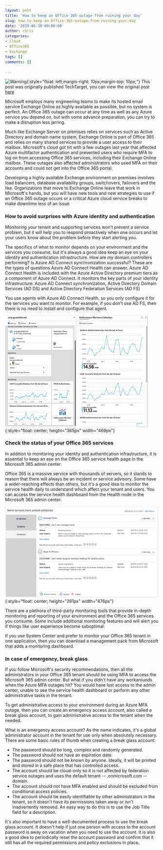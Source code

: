 ```yaml
---
layout: post
title: 'How to keep an Office 365 outage from ruining your day'
slug: how-to-keep-an-Office-365-outage-from-ruining-your-day
date: '2019-06-18 09:00:00'
author: chris
categories:
- Cloud
- Office365
- Exchange
tags: []
comments: []

---
```


![Warning](https://github.githubassets.com/images/icons/emoji/unicode/26a0.png?v8){:style="float: left;margin-right: 10px;margin-top: 10px;"} This post was originally published TechTarget, you can view the original post [here](https://searchwindowsserver.techtarget.com/tip/How-to-keep-an-Office-365-outage-from-ruining-your-day)

Microsoft employs many engineering teams to make its hosted email service Exchange Online as highly available as possible, but no system is perfect. An Office 365 outage can occur at any time as well as any Azure service you depend on, but with some advance preparation, you can try to make a disruption less jarring.

Much like Exchange Server on premises relies on services such as Active Directory and domain name system, Exchange Online is part of Office 365 and relies on many shared services to provide a user access to their mailbox. Microsoft's cloud got hit with a few outages last year that affected Azure multifactor authentication and prevented users who require MFA to log on from accessing Office 365 services, including their Exchange Online mailbox. These outages also affected administrators who used MFA on their accounts and could not get into the Office 365 portal.

Developing a highly available Exchange environment on premises involves load balancers, database availability groups, switchovers, failovers and the like. Organizations that move to Exchange Online leave that work in Microsoft's hands, but you will have new tools and new strategies to use if an Office 365 outage occurs or a critical Azure cloud service breaks to make downtime less of an issue.

### How to avoid surprises with Azure identity and authentication

Monitoring your tenant and supporting services won't prevent a service problem, but it will help you to respond proactively when one occurs and let your users know about the problem before they start alerting you.

The specifics of what to monitor depends on your environment and the services you consume, but it's always a good idea keep an eye on your identity and authentication infrastructure. How are my domain controllers performing? Is Azure AD Connect synchronization successful? These are the types of questions Azure AD Connect Health can answer. Azure AD Connect Health is included with the Azure Active Directory premium tiers as a component of Azure AD Connect. It monitors the key parts of your identity infrastructure: Azure AD Connect synchronization, Active Directory Domain Services (AD DS) and Active Directory Federation Services (AD FS)

You use agents with Azure AD Connect Health, so you only configure it for the services you want to monitor. For example, if you don't use AD FS, then there is no need to install and configure that agent.

![Monitoring](/assets/img/2019/06/monitoring-data.png){:style="float: center; height="365px" width="469px"}

### Check the status of your Office 365 services

In addition to monitoring your identity and authentication infrastructure, it is essential to keep an eye on the Office 365 service health page in the Microsoft 365 admin center.

Office 365 is a massive service with thousands of servers, so it stands to reason that there will always be an incident or service advisory. Some have a wider-reaching effects than others, but it's a good idea to monitor the service health daily to understand which affect your tenant and users. You can access the service health dashboard from the Health node in the Microsoft 365 admin center.

![Service Health](/assets/img/2019/06/service-health.png){:style="float: center; height="281px" width="476px"}

There are a plethora of third-party monitoring tools that provide in-depth monitoring and reporting of your environment and the Office 365 services you consume. Some include additional monitoring features and will alert you if things like user experience become suboptimal.

If you use System Center and prefer to monitor your Office 365 tenant in one application, then you can download a management pack from Microsoft that adds a monitoring dashboard.

### In case of emergency, break glass

If you follow Microsoft's security recommendations, then all the administrators in your Office 365 tenant should be using MFA to access the Microsoft 365 admin center. But what if you didn't have any workarounds when the Azure MFA outages hit? You would have lost access to the admin center, unable to see the service health dashboard or perform any other administrative tasks in the tenant.

To get administrative access to your environment during an Azure MFA outage, then you can create an emergency access account, also called a break glass account, to gain administrative access to the tenant when the needed.

What is an emergency access account? As the name indicates, it's a global administrator account in the tenant for use only when absolutely necessary. There are some basic rules of thumb when creating a break glass account:
* The password should be long, complex and randomly generated.
* The password should not have an expiration date.
* The password should not be known by anyone. Ideally, it will be printed and stored in a safe place that has controlled access.
* The account should be cloud-only so it is not affected by federation service outages and uses the default tenant -- .onmicrosoft.com -- domain.
* The account should not have MFA enabled and should be excluded from conditional access policies.
* The account should be easily identifiable by other administrators in the tenant, so it doesn't have its permissions taken away or isn't inadvertently removed. An easy way to do this is to use the Job Title field for a description.

It's also important to have a well-documented process to use the break glass account. It doesn't help if just one person with access to the account password is away on vacation when you need to use the account. It is also a good idea to periodically reset the account password and confirm that it still has all the required permissions and policy exclusions in place.
